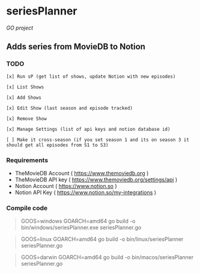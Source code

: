 # seriesPlanner
_GO project_

## Adds series from MovieDB to Notion

### TODO

    [x] Run sP (get list of shows, update Notion with new episodes)

    [x] List Shows

    [x] Add Shows

    [x] Edit Show (last season and episode tracked)

    [x] Remove Show

    [x] Manage Settings (list of api keys and notion database id)

    [ ] Make it cross-season (if you set season 1 and its on season 3 it should get all episodes from S1 to S3)


### Requirements

* TheMovieDB Account ( https://www.themoviedb.org )
* TheMovieDB API key ( https://www.themoviedb.org/settings/api )
* Notion Account ( https://www.notion.so )
* Notion API Key ( https://www.notion.so/my-integrations )


### Compile code

> GOOS=windows GOARCH=amd64 go build -o bin/windows/seriesPlanner.exe seriesPlanner.go

> GOOS=linux GOARCH=amd64 go build -o bin/linux/seriesPlanner seriesPlanner.go

> GOOS=darwin GOARCH=amd64 go build -o bin/macos/seriesPlanner seriesPlanner.go
